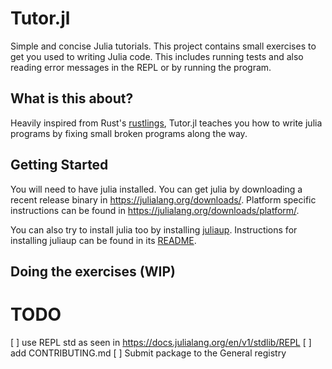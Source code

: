 # Tutor.jl

Simple and concise Julia tutorials. This project contains small exercises to get you used to writing Julia code. This includes running tests and also reading error messages in the REPL or by running the program.

## What is this about?

Heavily inspired from Rust's [rustlings], Tutor.jl teaches you how to write julia programs by fixing small broken programs along the way.

## Getting Started

You will need to have julia installed. You can get julia by downloading a recent release binary in https://julialang.org/downloads/. Platform specific instructions can be found in https://julialang.org/downloads/platform/. 

You can also try to install julia too by installing [juliaup]. Instructions for installing juliaup can be found in its [README](https://github.com/JuliaLang/juliaup#installation).

## Doing the exercises (WIP)

[rustlings]: https://github.com/rust-lang/rustlings
[juliaup]: https://github.com/JuliaLang/juliaup

# TODO

[ ] use REPL std as seen in https://docs.julialang.org/en/v1/stdlib/REPL
[ ] add CONTRIBUTING.md
[ ] Submit package to the General registry
